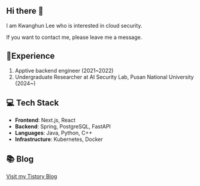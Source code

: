 ## Hi there 👋
I am Kwanghun Lee who is interested in cloud security.

If you want to contact me, please leave me a message.

## 💼Experience
1. Apptive backend engineer (2021~2022)
2.  Undergraduate Researcher at AI Security Lab, Pusan National University (2024~)

## 💻 Tech Stack  
- **Frontend**: Next.js, React  
- **Backend**: Spring, PostgreSQL, FastAPI  
- **Languages**: Java, Python, C++  
- **Infrastructure**: Kubernetes, Docker
  
## 📚 Blog  
[Visit my Tistory Blog](https://securitygeek.tistory.com/)
